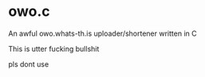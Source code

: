 # owo.c
An awful owo.whats-th.is uploader/shortener written in C

This is utter fucking bullshit

pls dont use
